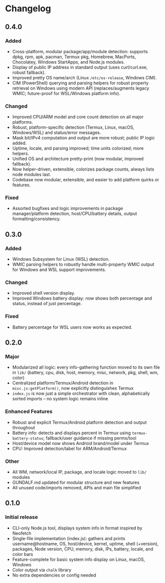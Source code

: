 # Changelog

## 0.4.0

### Added
- Cross-platform, modular package/app/module detection: supports dpkg, rpm, apk, pacman, Termux pkg, Homebrew, MacPorts, Chocolatey, Windows StartApps, and Node.js modules.
- Display of public IP address in standard output (uses curl/curl.exe, robust fallback).
- Improved pretty OS name/arch (Linux `/etc/os-release`, Windows CIM).
- CIM (PowerShell) querying and parsing helpers for robust property retrieval on Windows using modern API (replaces/augments legacy WMIC; future-proof for WSL/Windows platform info).

### Changed
- Improved CPU/ARM model and core count detection on all major platforms.
- Robust, platform-specific detection (Termux, Linux, macOS, Windows/WSL) and status/error messages.
- Mask bit/IPv4 computation and output are more robust; public IP logic added.
- Uptime, locale, and parsing improved; time units colorized; more helpers.
- Unified OS and architecture pretty-print (now modular, improved fallback).
- Now helper-driven, extensible, colorizes package counts, always lists node modules last.
- Codebase now modular, extensible, and easier to add platform quirks or features.

### Fixed
- Assorted bugfixes and logic improvements in package manager/platform detection, host/CPU/battery details, output formatting/consistency.

## 0.3.0

### Added
- Windows Subsystem for Linux (WSL) detection.
- WMIC parsing helpers to robustly handle multi-property WMIC output for Windows and WSL support improvements.

### Changed
- Improved shell version display.
- Improved Windows battery display: now shows both percentage and status, instead of just percentage.

### Fixed
- Battery percentage for WSL users now works as expected.

## 0.2.0

### Major
- Modularized all logic: every info-gathering function moved to its own file in `lib/` (battery, cpu, disk, host, memory, misc, network, pkg, shell, wm, color)
- Centralized platform/Termux/Android detection in `misc.js:getPlatform()`, now explicitly distinguishes Termux
- `index.js` is now just a simple orchestrator with clean, alphabetically sorted imports – no system logic remains inline

### Enhanced Features
- Robust and explicit Termux/Android platform detection and output throughout
- Battery info: detects and displays percent in Termux using `termux-battery-status`; fallback/user guidance if missing perms/tool
- Host/device model now shows Android brand/model under Termux
- CPU: Improved detection/label for ARM/Android/Termux

### Other
- All WM, network/local IP, package, and locale logic moved to `lib/` modules
- GUNDALF.md updated for modular structure and new features
- All unused code/imports removed, APIs and main file simplified

## 0.1.0

### Initial release
- CLI-only Node.js tool, displays system info in format inspired by Neofetch
- Single-file implementation (index.js): gathers and prints username@hostname, OS, host/device, kernel, uptime, shell (+version), packages, Node version, CPU, memory, disk, IPs, battery, locale, and color bars
- Feature-complete for basic system info display on Linux, macOS, Windows
- Color output via `chalk` library
- No extra dependencies or config needed
